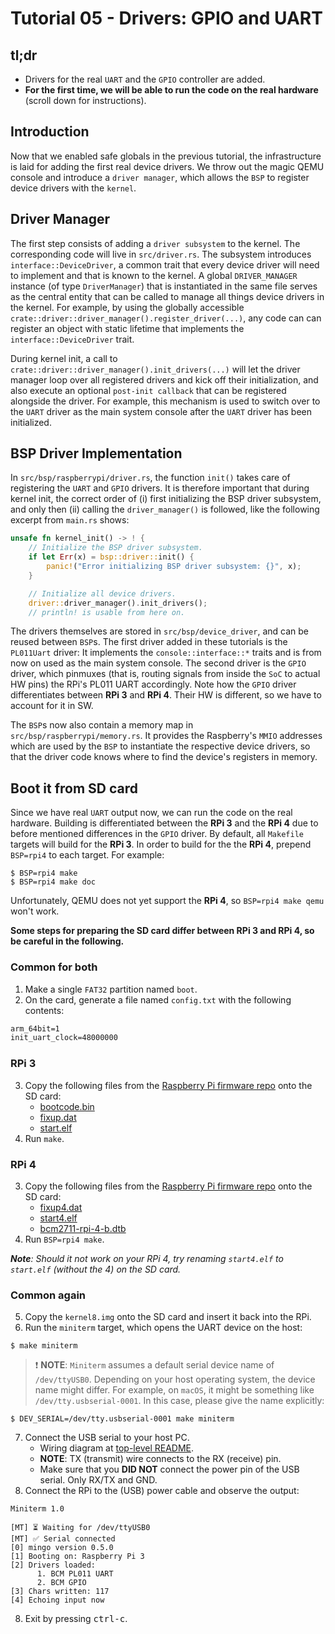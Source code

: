 # Tutorial 05 - Drivers: GPIO and UART

## tl;dr

- Drivers for the real `UART` and the `GPIO` controller are added.
- **For the first time, we will be able to run the code on the real hardware** (scroll down for
  instructions).

## Introduction

Now that we enabled safe globals in the previous tutorial, the infrastructure is laid for adding the
first real device drivers. We throw out the magic QEMU console and introduce a `driver manager`,
which allows the `BSP` to register device drivers with the `kernel`.

## Driver Manager

The first step consists of adding a `driver subsystem` to the kernel. The corresponding code will
live in `src/driver.rs`. The subsystem introduces `interface::DeviceDriver`, a common trait that
every device driver will need to implement and that is known to the kernel. A global
`DRIVER_MANAGER` instance (of type `DriverManager`) that is instantiated in the same file serves as
the central entity that can be called to manage all things device drivers in the kernel. For
example, by using the globally accessible `crate::driver::driver_manager().register_driver(...)`,
any code can can register an object with static lifetime that implements the
`interface::DeviceDriver` trait.

During kernel init, a call to `crate::driver::driver_manager().init_drivers(...)` will let the
driver manager loop over all registered drivers and kick off their initialization, and also execute
an optional `post-init callback` that can be registered alongside the driver. For example, this
mechanism is used to switch over to the `UART` driver as the main system console after the `UART`
driver has been initialized.

## BSP Driver Implementation

In `src/bsp/raspberrypi/driver.rs`, the function `init()` takes care of registering the `UART` and
`GPIO` drivers. It is therefore important that during kernel init, the correct order of (i) first
initializing the BSP driver subsystem, and only then (ii) calling the `driver_manager()` is
followed, like the following excerpt from `main.rs` shows:

```rust
unsafe fn kernel_init() -> ! {
    // Initialize the BSP driver subsystem.
    if let Err(x) = bsp::driver::init() {
        panic!("Error initializing BSP driver subsystem: {}", x);
    }

    // Initialize all device drivers.
    driver::driver_manager().init_drivers();
    // println! is usable from here on.
```



The drivers themselves are stored in `src/bsp/device_driver`, and can be reused between `BSP`s. The
first driver added in these tutorials is the `PL011Uart` driver: It implements the
`console::interface::*` traits and is from now on used as the main system console. The second driver
is the `GPIO` driver, which pinmuxes (that is, routing signals from inside the `SoC` to actual HW
pins) the RPi's PL011 UART accordingly. Note how the `GPIO` driver differentiates between **RPi 3**
and **RPi 4**. Their HW is different, so we have to account for it in SW.

The `BSP`s now also contain a memory map in `src/bsp/raspberrypi/memory.rs`. It provides the
Raspberry's `MMIO` addresses which are used by the `BSP` to instantiate the respective device
drivers, so that the driver code knows where to find the device's registers in memory.

## Boot it from SD card

Since we have real `UART` output now, we can run the code on the real hardware. Building is
differentiated between the **RPi 3** and the **RPi 4** due to before mentioned differences in the
`GPIO` driver. By default, all `Makefile` targets will build for the **RPi 3**. In order to build
for the the **RPi 4**, prepend `BSP=rpi4` to each target. For example:

```console
$ BSP=rpi4 make
$ BSP=rpi4 make doc
```

Unfortunately, QEMU does not yet support the **RPi 4**, so `BSP=rpi4 make qemu` won't work.

**Some steps for preparing the SD card differ between RPi 3 and RPi 4, so be careful in the
following.**

### Common for both

1. Make a single `FAT32` partition named `boot`.
2. On the card, generate a file named `config.txt` with the following contents:

```txt
arm_64bit=1
init_uart_clock=48000000
```
### RPi 3

3. Copy the following files from the [Raspberry Pi firmware repo](https://github.com/raspberrypi/firmware/tree/master/boot) onto the SD card:
    - [bootcode.bin](https://github.com/raspberrypi/firmware/raw/master/boot/bootcode.bin)
    - [fixup.dat](https://github.com/raspberrypi/firmware/raw/master/boot/fixup.dat)
    - [start.elf](https://github.com/raspberrypi/firmware/raw/master/boot/start.elf)
4. Run `make`.

### RPi 4

3. Copy the following files from the [Raspberry Pi firmware repo](https://github.com/raspberrypi/firmware/tree/master/boot) onto the SD card:
    - [fixup4.dat](https://github.com/raspberrypi/firmware/raw/master/boot/fixup4.dat)
    - [start4.elf](https://github.com/raspberrypi/firmware/raw/master/boot/start4.elf)
    - [bcm2711-rpi-4-b.dtb](https://github.com/raspberrypi/firmware/raw/master/boot/bcm2711-rpi-4-b.dtb)
4. Run `BSP=rpi4 make`.


_**Note**: Should it not work on your RPi 4, try renaming `start4.elf` to `start.elf` (without the 4)
on the SD card._

### Common again

5. Copy the `kernel8.img` onto the SD card and insert it back into the RPi.
6. Run the `miniterm` target, which opens the UART device on the host:

```console
$ make miniterm
```

> ❗ **NOTE**: `Miniterm` assumes a default serial device name of `/dev/ttyUSB0`. Depending on your
> host operating system, the device name might differ. For example, on `macOS`, it might be
> something like `/dev/tty.usbserial-0001`. In this case, please give the name explicitly:


```console
$ DEV_SERIAL=/dev/tty.usbserial-0001 make miniterm
```

7. Connect the USB serial to your host PC.
    - Wiring diagram at [top-level README](../README.md#-usb-serial-output).
    - **NOTE**: TX (transmit) wire connects to the RX (receive) pin.
    - Make sure that you **DID NOT** connect the power pin of the USB serial. Only RX/TX and GND.
8. Connect the RPi to the (USB) power cable and observe the output:

```console
Miniterm 1.0

[MT] ⏳ Waiting for /dev/ttyUSB0
[MT] ✅ Serial connected
[0] mingo version 0.5.0
[1] Booting on: Raspberry Pi 3
[2] Drivers loaded:
      1. BCM PL011 UART
      2. BCM GPIO
[3] Chars written: 117
[4] Echoing input now
```

8. Exit by pressing <kbd>ctrl-c</kbd>.

